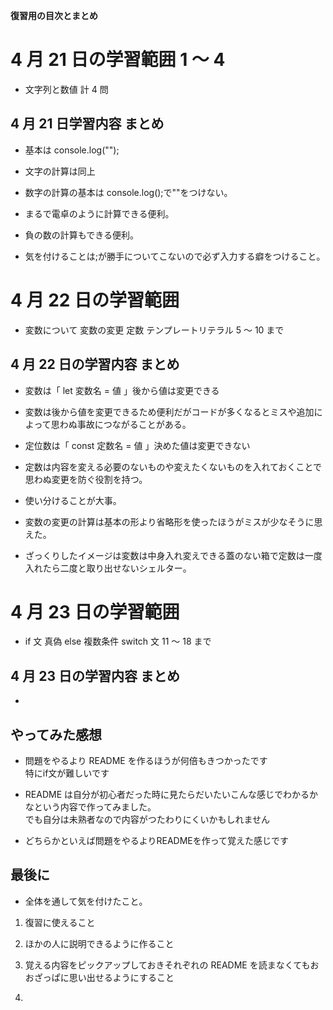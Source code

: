 **復習用の目次とまとめ**

# 4 月 21 日の学習範囲 1 ～ 4

- 文字列と数値 計 4 問

## 4 月 21 日学習内容 まとめ

- 基本は console.log("");

- 文字の計算は同上

- 数字の計算の基本は console.log();で""をつけない。

- まるで電卓のように計算できる便利。

- 負の数の計算もできる便利。

- 気を付けることは;が勝手についてこないので必ず入力する癖をつけること。

# 4 月 22 日の学習範囲

- 変数について 変数の変更 定数 テンプレートリテラル 5 ～ 10 まで

## 4 月 22 日の学習内容 まとめ

- 変数は「 let 変数名 = 値 」後から値は変更できる

- 変数は後から値を変更できるため便利だがコードが多くなるとミスや追加によって思わぬ事故につながることがある。

- 定位数は「 const 定数名 = 値 」決めた値は変更できない

- 定数は内容を変える必要のないものや変えたくないものを入れておくことで思わぬ変更を防ぐ役割を持つ。

- 使い分けることが大事。

- 変数の変更の計算は基本の形より省略形を使ったほうがミスが少なそうに思えた。

- ざっくりしたイメージは変数は中身入れ変えできる蓋のない箱で定数は一度入れたら二度と取り出せないシェルター。

# 4 月 23 日の学習範囲

- if 文 真偽 else 複数条件 switch 文 11 ～ 18 まで

## 4 月 23 日の学習内容 まとめ

-

## やってみた感想

- 問題をやるより README を作るほうが何倍もきつかったです<br>特にif文が難しいです

- README は自分が初心者だった時に見たらだいたいこんな感じでわかるかなという内容で作ってみました。<br>でも自分は未熟者なので内容がつたわりにくいかもしれません

- どちらかといえば問題をやるよりREADMEを作って覚えた感じです

## 最後に

- 全体を通して気を付けたこと。

1. 復習に使えること

2. ほかの人に説明できるように作ること

3. 覚える内容をピックアップしておきそれぞれの README を読まなくてもおおざっぱに思い出せるようにすること

4. 